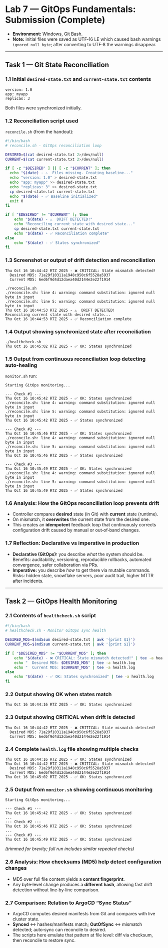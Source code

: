 # Lab 7 — GitOps Fundamentals: Submission (Complete)

- **Environment:** Windows, Git Bash.
- **Note:** initial files were saved as UTF‑16 LE which caused bash warnings `ignored null byte`; after converting to UTF‑8 the warnings disappear.

---

## Task 1 — Git State Reconciliation

### 1.1 Initial `desired-state.txt` and `current-state.txt` contents
```text
version: 1.0
app: myapp
replicas: 3
```
Both files were synchronized initially.

### 1.2 Reconciliation script used
`reconcile.sh` (from the handout):
```bash
#!/bin/bash
# reconcile.sh - GitOps reconciliation loop

DESIRED=$(cat desired-state.txt 2>/dev/null)
CURRENT=$(cat current-state.txt 2>/dev/null)

if [ -z "$DESIRED" ] || [ -z "$CURRENT" ]; then
  echo "$(date) - ⚠️  Files missing. Creating baseline..."
  echo "version: 1.0" > desired-state.txt
  echo "app: myapp" >> desired-state.txt
  echo "replicas: 3" >> desired-state.txt
  cp desired-state.txt current-state.txt
  echo "$(date) - ✅ Baseline initialized"
  exit 0
fi

if [ "$DESIRED" != "$CURRENT" ]; then
    echo "$(date) - ⚠️  DRIFT DETECTED!"
    echo "Reconciling current state with desired state..."
    cp desired-state.txt current-state.txt
    echo "$(date) - ✅ Reconciliation complete"
else
    echo "$(date) - ✅ States synchronized"
fi
```

### 1.3 Screenshot or output of drift detection and reconciliation
```text
Thu Oct 16 10:44:42 RTZ 2025 - ❌ CRITICAL: State mismatch detected!
  Desired MD5: 71a29f10311a1948c950c6f5528a5937
  Current MD5: 6ed6f9d4d12daea40d2144e2e22f1914

./reconcile.sh
./reconcile.sh: line 4: warning: command substitution: ignored null byte in input
./reconcile.sh: line 5: warning: command substitution: ignored null byte in input
Thu Oct 16 10:44:53 RTZ 2025 - ⚠️  DRIFT DETECTED!
Reconciling current state with desired state...
Thu Oct 16 10:44:53 RTZ 2025 - ✅ Reconciliation complete
```

### 1.4 Output showing synchronized state after reconciliation
```text
./healthcheck.sh
Thu Oct 16 10:45:02 RTZ 2025 - ✅ OK: States synchronized
```

### 1.5 Output from continuous reconciliation loop detecting auto‑healing
`monitor.sh` run:
```text
Starting GitOps monitoring...

--- Check #1 ---
Thu Oct 16 10:45:42 RTZ 2025 - ✅ OK: States synchronized
./reconcile.sh: line 4: warning: command substitution: ignored null byte in input
./reconcile.sh: line 5: warning: command substitution: ignored null byte in input
Thu Oct 16 10:45:42 RTZ 2025 - ✅ States synchronized

--- Check #2 ---
Thu Oct 16 10:45:46 RTZ 2025 - ✅ OK: States synchronized
./reconcile.sh: line 4: warning: command substitution: ignored null byte in input
./reconcile.sh: line 5: warning: command substitution: ignored null byte in input
Thu Oct 16 10:45:46 RTZ 2025 - ✅ States synchronized

--- Check #3 ---
Thu Oct 16 10:45:49 RTZ 2025 - ✅ OK: States synchronized
./reconcile.sh: line 4: warning: command substitution: ignored null byte in input
./reconcile.sh: line 5: warning: command substitution: ignored null byte in input
Thu Oct 16 10:45:49 RTZ 2025 - ✅ States synchronized
```

### 1.6 Analysis: How the GitOps reconciliation loop prevents drift
- Controller compares **desired** state (in Git) with **current** state (runtime).
- On mismatch, it **overwrites** the current state from the desired one.
- This creates an **idempotent** feedback loop that continuously corrects configuration drift caused by manual or out‑of‑band changes.

### 1.7 Reflection: Declarative vs imperative in production
- **Declarative (GitOps):** you describe *what* the system should be. Benefits: auditability, versioning, reproducible rollbacks, automated convergence, safer collaboration via PRs.
- **Imperative:** you describe *how* to get there via mutable commands. Risks: hidden state, snowflake servers, poor audit trail, higher MTTR after incidents.

---

## Task 2 — GitOps Health Monitoring

### 2.1 Contents of `healthcheck.sh` script
```bash
#!/bin/bash
# healthcheck.sh - Monitor GitOps sync health

DESIRED_MD5=$(md5sum desired-state.txt | awk '{print $1}')
CURRENT_MD5=$(md5sum current-state.txt | awk '{print $1}')

if [ "$DESIRED_MD5" != "$CURRENT_MD5" ]; then
    echo "$(date) - ❌ CRITICAL: State mismatch detected!" | tee -a health.log
    echo "  Desired MD5: $DESIRED_MD5" | tee -a health.log
    echo "  Current MD5: $CURRENT_MD5" | tee -a health.log
else
    echo "$(date) - ✅ OK: States synchronized" | tee -a health.log
fi
```

### 2.2 Output showing **OK** when states match
```text
Thu Oct 16 10:44:16 RTZ 2025 - ✅ OK: States synchronized
```

### 2.3 Output showing **CRITICAL** when drift is detected
```text
Thu Oct 16 10:44:42 RTZ 2025 - ❌ CRITICAL: State mismatch detected!
  Desired MD5: 71a29f10311a1948c950c6f5528a5937
  Current MD5: 6ed6f9d4d12daea40d2144e2e22f1914
```

### 2.4 Complete `health.log` file showing multiple checks
```text
Thu Oct 16 10:44:16 RTZ 2025 - ✅ OK: States synchronized
Thu Oct 16 10:44:42 RTZ 2025 - ❌ CRITICAL: State mismatch detected!
  Desired MD5: 71a29f10311a1948c950c6f5528a5937
  Current MD5: 6ed6f9d4d12daea40d2144e2e22f1914
Thu Oct 16 10:45:02 RTZ 2025 - ✅ OK: States synchronized
```

### 2.5 Output from `monitor.sh` showing continuous monitoring
```text
Starting GitOps monitoring...

--- Check #1 ---
Thu Oct 16 10:45:42 RTZ 2025 - ✅ OK: States synchronized
...
--- Check #2 ---
Thu Oct 16 10:45:46 RTZ 2025 - ✅ OK: States synchronized
...
--- Check #3 ---
Thu Oct 16 10:45:49 RTZ 2025 - ✅ OK: States synchronized
```
*(trimmed for brevity; full run includes similar repeated checks)*

### 2.6 Analysis: How checksums (MD5) help detect configuration changes
- MD5 over full file content yields a **content fingerprint**.
- Any byte‑level change produces a **different hash**, allowing fast drift detection without line‑by‑line comparison.

### 2.7 Comparison: Relation to ArgoCD “Sync Status”
- ArgoCD computes desired manifests from Git and compares with live cluster state.
- **Synced** ↔ hashes/manifests match; **OutOfSync** ↔ mismatch detected; auto‑sync can reconcile to desired.
- The scripts here emulate that pattern at file level: diff via checksum, then reconcile to restore sync.

